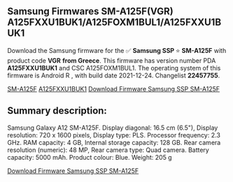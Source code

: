<h2>Samsung Firmwares SM-A125F(VGR) A125FXXU1BUK1/A125FOXM1BUL1/A125FXXU1BUK1</h2>
Download the Samsung firmware for the ✅ <strong>Samsung SSP </strong> ⭐ <strong>SM-A125F</strong> with product code <strong>VGR</strong> <strong> from Greece</strong>. This firmware has version number PDA <strong>A125FXXU1BUK1</strong> and CSC A125FOXM1BUL1. The operating system of this firmware is Android R , with build date 2021-12-24. Changelist <strong>22457755</strong>.

[SM-A125F](https://samfirm.shop/samsung/model/SM-A125F)
[A125FXXU1BUK1](https://samfirm.shop/samsung/pda/A125FXXU1BUK1)
[Download Firmware Samsung SSP SM-A125F](https://samfirm.shop/samsung/firmware/485444)
<h2>Summary description:</h2>
<p>Samsung Galaxy A12 SM-A125F. Display diagonal: 16.5 cm (6.5"), Display resolution: 720 x 1600 pixels, Display type: PLS. Processor frequency: 2.3 GHz. RAM capacity: 4 GB, Internal storage capacity: 128 GB. Rear camera resolution (numeric): 48 MP, Rear camera type: Quad camera. Battery capacity: 5000 mAh. Product colour: Blue. Weight: 205 g</p>


[Download Firmware Samsung SSP SM-A125F](https://samfirm.shop/samsung/firmware/485444)
